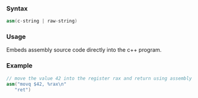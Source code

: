 ### Syntax
```c++
asm(c-string | raw-string)
```
### Usage
Embeds assembly source code directly into the c++ program.
### Example
```c++
// move the value 42 into the register rax and return using assembly
asm("movq $42, %rax\n"
   "ret")
```